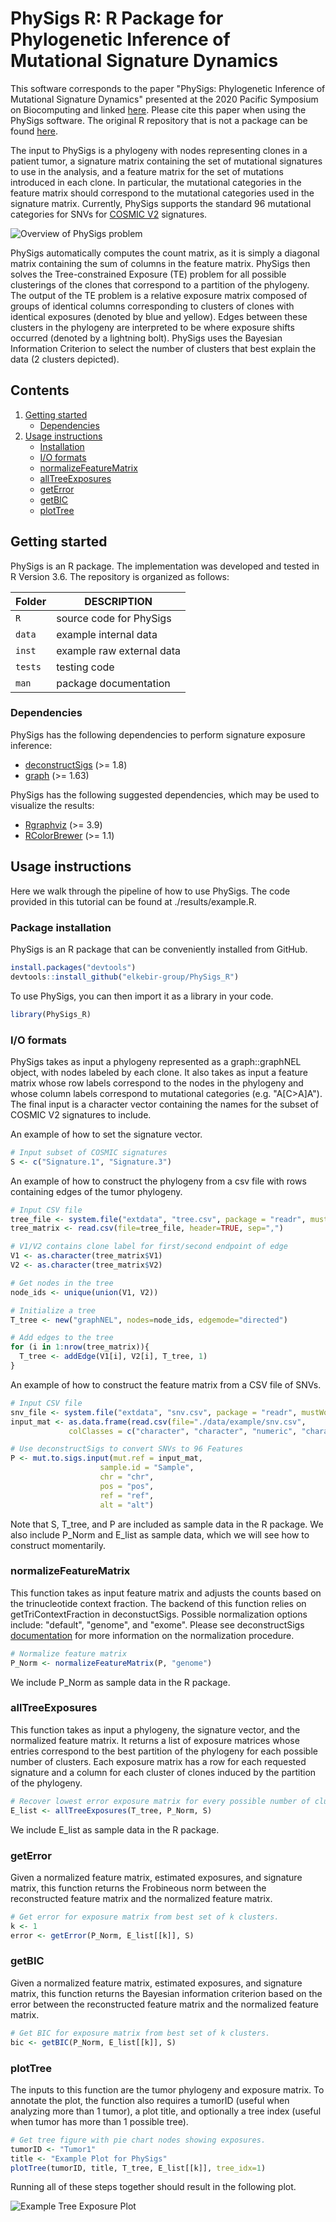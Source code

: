 # PhySigs R: R Package for Phylogenetic Inference of Mutational Signature Dynamics

This software corresponds to the paper "PhySigs: Phylogenetic Inference of Mutational Signature Dynamics" presented at the 2020 Pacific Symposium on Biocomputing and linked [here](https://psb.stanford.edu/psb-online/proceedings/psb20/Christensen.pdf). Please cite this paper when using the PhySigs software. The original R repository that is not a package can be found [here](https://github.com/elkebir-group/PhySigs).

The input to PhySigs is a phylogeny with nodes representing clones in a patient tumor, a signature matrix containing the set of mutational signatures to use in the analysis, and a feature matrix for the set of mutations introduced in each clone. In particular, the mutational categories in the feature matrix should correspond to the mutational categories used in the signature matrix.  Currently, PhySigs supports the standard 96 mutational categories for SNVs for [COSMIC V2](https://cancer.sanger.ac.uk/cosmic/signatures_v2) signatures.   

![Overview of PhySigs problem](overview.png)

PhySigs automatically computes the count matrix, as it is simply a diagonal matrix containing the sum of columns in the feature matrix. PhySigs then solves the Tree-constrained Exposure (TE) problem for all possible clusterings of the clones that correspond to a partition of the phylogeny. The output of the TE problem is a relative exposure matrix composed of groups of identical columns corresponding to clusters of clones with identical exposures (denoted by blue and yellow). Edges between these clusters in the phylogeny are interpreted to be where exposure shifts occurred (denoted by a lightning bolt). PhySigs uses the Bayesian Information Criterion to select the number of clusters that best explain the data (2 clusters depicted).

## Contents

  1. [Getting started](#start)
     * [Dependencies](#dep)
  2. [Usage instructions](#usage)
     * [Installation](#install)
     * [I/O formats](#io)
     * [normalizeFeatureMatrix](#norm)
     * [allTreeExposures](#all)
     * [getError](#error)
     * [getBIC](#bic)
     * [plotTree](#plot)

<a name="start"></a>

## Getting started

PhySigs is an R package. The implementation was developed and tested in R Version 3.6. The repository is organized as follows:

| Folder    | DESCRIPTION                                                  |
| --------- | ------------------------------------------------------------ |
| `R`     | source code for PhySigs                                      |
| `data`    | example internal data                          |
| `inst` | example raw external data |
| `tests` | testing code              |
| `man` | package documentation |

<a name="dep"></a>

### Dependencies   

PhySigs has the following dependencies to perform signature exposure inference:

* [deconstructSigs](https://cran.r-project.org/web/packages/deconstructSigs/index.html) (>= 1.8)
* [graph](http://www.bioconductor.org/packages/release/bioc/html/graph.html) (>= 1.63)

PhySigs has the following suggested dependencies, which may be used to visualize the results:

* [Rgraphviz](https://bioconductor.org/packages/release/bioc/html/Rgraphviz.html) (>= 3.9)
* [RColorBrewer](https://cran.r-project.org/web/packages/RColorBrewer/index.html) (>= 1.1)

<a name="usage"></a>

## Usage instructions

Here we walk through the pipeline of how to use PhySigs. The code provided in this tutorial can be found at ./results/example.R. 

<a name="install"></a>

### Package installation

PhySigs is an R package that can be conveniently installed from GitHub.

```R
install.packages("devtools")
devtools::install_github("elkebir-group/PhySigs_R")
```

To use PhySigs, you can then import it as a library in your code. 

```R
library(PhySigs_R)
```

<a name="io"></a>

### I/O formats

PhySigs takes as input a phylogeny represented as a graph::graphNEL object, with nodes labeled by each clone. It also takes as input a feature matrix whose row labels correspond to the nodes in the phylogeny and whose column labels correspond to mutational categories (e.g. "A[C>A]A"). The final input is a character vector containing the names for the subset of COSMIC V2 signatures to include.

An example of how to set the signature vector.

```R
# Input subset of COSMIC signatures
S <- c("Signature.1", "Signature.3")
```

An example of how to construct the phylogeny from a csv file with rows containing edges of the tumor phylogeny. 

```R
# Input CSV file
tree_file <- system.file("extdata", "tree.csv", package = "readr", mustWork = TRUE)
tree_matrix <- read.csv(file=tree_file, header=TRUE, sep=",")

# V1/V2 contains clone label for first/second endpoint of edge
V1 <- as.character(tree_matrix$V1)
V2 <- as.character(tree_matrix$V2)

# Get nodes in the tree
node_ids <- unique(union(V1, V2))

# Initialize a tree 
T_tree <- new("graphNEL", nodes=node_ids, edgemode="directed")

# Add edges to the tree
for (i in 1:nrow(tree_matrix)){
  T_tree <- addEdge(V1[i], V2[i], T_tree, 1)
}
```

An example of how to construct the feature matrix from a CSV file of SNVs.

```R
# Input CSV file
snv_file <- system.file("extdata", "snv.csv", package = "readr", mustWork = TRUE)
input_mat <- as.data.frame(read.csv(file="./data/example/snv.csv", 
             colClasses = c("character", "character", "numeric", "character", "character")))

# Use deconstructSigs to convert SNVs to 96 Features
P <- mut.to.sigs.input(mut.ref = input_mat, 
                    sample.id = "Sample", 
                    chr = "chr", 
                    pos = "pos", 
                    ref = "ref", 
                    alt = "alt")
```

Note that S, T_tree, and P are included as sample data in the R package. We also include P_Norm and E_list as sample data, which we will see how to construct momentarily. 

<a name="norm"></a>

### normalizeFeatureMatrix

This function takes as input feature matrix and adjusts the counts based on the trinucleotide context fraction. The backend of this function relies on getTriContextFraction in deconstuctSigs. Possible normalization options include: "default", "genome", and "exome". Please see deconstructSigs [documentation](https://github.com/raerose01/deconstructSigs) for more information on the normalization procedure. 

```R
# Normalize feature matrix
P_Norm <- normalizeFeatureMatrix(P, "genome")
```

We include P_Norm as sample data in the R package. 

<a name="all"></a>

### allTreeExposures

This function takes as input a phylogeny, the signature vector, and the normalized feature matrix. It returns a list of exposure matrices whose entries correspond to the best partition of the phylogeny for each possible number of clusters. Each exposure matrix has a row for each requested signature and a column for each cluster of clones induced by the partition of the phylogeny. 

```R
# Recover lowest error exposure matrix for every possible number of clusters. 
E_list <- allTreeExposures(T_tree, P_Norm, S)
```

We include E_list as sample data in the R package.

<a name="error"></a>

### getError

Given a normalized feature matrix, estimated exposures, and signature matrix, this function returns the Frobineous norm between the reconstructed feature matrix and the normalized feature matrix.

```R
# Get error for exposure matrix from best set of k clusters.
k <- 1
error <- getError(P_Norm, E_list[[k]], S)
```

<a name="bic"></a>

### getBIC

Given a normalized feature matrix, estimated exposures, and signature matrix, this function returns the Bayesian information criterion based on the error between the reconstructed feature matrix and the normalized feature matrix.

```R
# Get BIC for exposure matrix from best set of k clusters. 
bic <- getBIC(P_Norm, E_list[[k]], S)
```

<a name="plot"></a>

### plotTree

The inputs to this function are the tumor phylogeny and exposure matrix. To annotate the plot, the function also requires a tumorID (useful when analyzing more than 1 tumor), a plot title, and optionally a tree index (useful when tumor has more than 1 possible tree).

```R
# Get tree figure with pie chart nodes showing exposures.
tumorID <- "Tumor1"
title <- "Example Plot for PhySigs"
plotTree(tumorID, title, T_tree, E_list[[k]], tree_idx=1)
```

Running all of these steps together should result in the following plot.


![Example Tree Exposure Plot](example_results.png)
